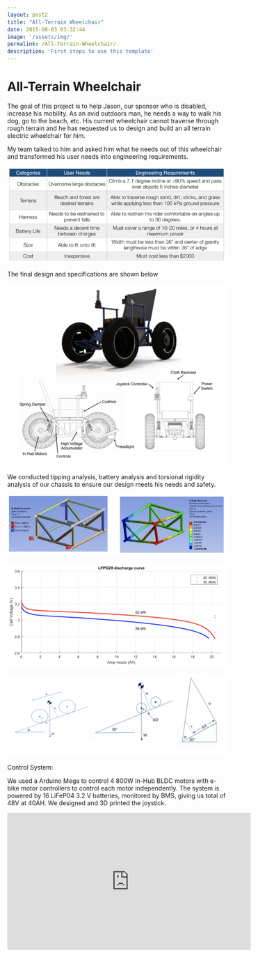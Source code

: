 ```yaml
---
layout: post2
title: "All-Terrain Wheelchair"
date: 2015-08-03 03:32:44
image: '/assets/img/'
permalink: /All-Terrain-Wheelchair/
description: 'First steps to use this template'
---
```


# All-Terrain Wheelchair

The goal of this project is to help Jason, our sponsor who is disabled, increase his mobility. As an avid outdoors man, he needs a way    to walk his dog, go to the beach, etc. His current wheelchair cannot traverse through rough terrain and he has requested us to design and build an all terrain electric wheelchair for him.

My team talked to him and asked him what he needs out of this wheelchair and transformed his user needs into engineering requirements.

![Table_1](/assets/img/atw_1.png)

The final design and specifications are shown below

![Design](/assets/img/atw_2.png)

We conducted tipping analysis, battery analysis and torsional rigidity analysis of our chassis to ensure our design meets his needs and safety.

![FEA](/assets/img/atw_3.png)

![Battery](/assets/img/atw_4.png)

![Tipping](/assets/img/atw_5.png)

Control System:

We used a Arduino Mega to control 4 800W In-Hub BLDC motors with e-bike motor controllers to control each motor independently. The system is powered by 16 LiFeP04 3.2 V batteries, monitored by BMS, giving us total of 48V at 40AH. We designed and 3D printed the joystick.

<iframe width="560" height="315" src="https://www.youtube.com/embed/6Ac5SBsI1DA" frameborder="0" allow="accelerometer; autoplay; encrypted-media; gyroscope; picture-in-picture" allowfullscreen></iframe>
